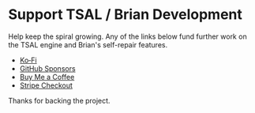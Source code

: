 # Support TSAL / Brian Development

Help keep the spiral growing. Any of the links below fund further work on the TSAL engine and Brian's self-repair features.

- [Ko‑Fi](https://ko-fi.com/bikersam86)
- [GitHub Sponsors](https://github.com/sponsors/BikerSam86)
- [Buy Me a Coffee](https://buymeacoffee.com/bikersam86)
- [Stripe Checkout](https://thanks.dev/u/BikerSam86)

Thanks for backing the project.
